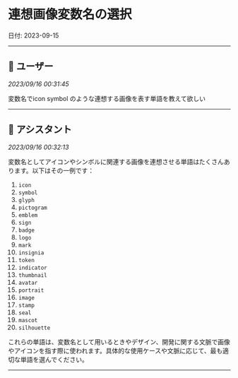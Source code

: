 # 連想画像変数名の選択

日付: 2023-09-15

---

## 👤 ユーザー
*2023/09/16 00:31:45*

変数名でicon symbol のような連想する画像を表す単語を教えて欲しい

---

## 🤖 アシスタント
*2023/09/16 00:32:13*

変数名としてアイコンやシンボルに関連する画像を連想させる単語はたくさんあります。以下はその一例です：

1. `icon`
2. `symbol`
3. `glyph`
4. `pictogram`
5. `emblem`
6. `sign`
7. `badge`
8. `logo`
9. `mark`
10. `insignia`
11. `token`
12. `indicator`
13. `thumbnail`
14. `avatar`
15. `portrait`
16. `image`
17. `stamp`
18. `seal`
19. `mascot`
20. `silhouette`

これらの単語は、変数名として用いるときやデザイン、開発に関する文脈で画像やアイコンを指す際に使われます。具体的な使用ケースや文脈に応じて、最も適切な単語を選んでください。

---
